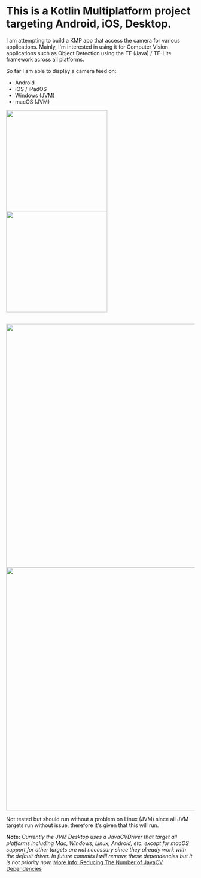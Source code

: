# **This is a Kotlin Multiplatform project targeting Android, iOS, Desktop.**

I am attempting to build a KMP app that access the camera for various applications.
Mainly, I'm interested in using it for Computer Vision applications such as Object Detection using the TF (Java) / TF-Lite framework across all platforms.

So far I am able to display a camera feed on:

* Android
* iOS / iPadOS
* Windows (JVM)
* macOS (JVM)

<img src="https://github.com/user-attachments/assets/11f80c8f-392f-4ec9-8b89-1b23844c4270" height="270">
<img src="https://github.com/user-attachments/assets/18be026e-ae6f-40ae-9616-0d3a5491bf78" height="270">

&nbsp;
<img src="https://github.com/user-attachments/assets/154d9401-bd44-42f7-b235-d42acd66506f" height="650">
<img src="https://github.com/user-attachments/assets/b0a18a9c-385c-4e8d-aba5-b78c1177fd85" height="650">

Not tested but should run without a problem on Linux (JVM) since all JVM targets run without issue, therefore it's given that this will run.


**Note:** _Currently the JVM Desktop uses a JavaCVDriver that target all platforms including Mac, Windows, Linux, Android, etc. except for macOS support for other targets are not necessary since they already work with the default driver. In future commits I will remove these dependencies but it is not priority now._ [More Info: Reducing The Number of JavaCV Dependencies](https://github.com/bytedeco/javacpp-presets/wiki/Reducing-the-Number-of-Dependencies)
